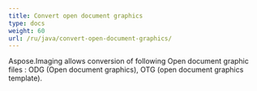 ```yaml
---
title: Convert open document graphics
type: docs
weight: 60
url: /ru/java/convert-open-document-graphics/
---
```


Aspose.Imaging allows conversion of following Open document graphic files : ODG (Open document graphics), OTG (open document graphics template).

